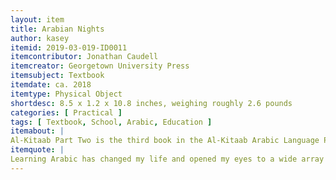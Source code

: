 ```yaml
---
layout: item
title: Arabian Nights
author: kasey
itemid: 2019-03-019-ID0011
itemcontributor: Jonathan Caudell
itemcreator: Georgetown University Press
itemsubject: Textbook
itemdate: ca. 2018
itemtype: Physical Object
shortdesc: 8.5 x 1.2 x 10.8 inches, weighing roughly 2.6 pounds
categories: [ Practical ]
tags: [ Textbook, School, Arabic, Education ]
itemabout: |
Al-Kitaab Part Two is the third book in the Al-Kitaab Arabic Language Program. It is intended for use in second-year Arabic courses. THe focus of this book is strengthening one's use of Arabic linguistically e.g. reading, writing, conversing. The third edition integrates both Egyptian and Levantine Arabic in addition to formal Arabic to the curriculum with more grammar explanation, exercises, and activities.
itemquote: |
Learning Arabic has changed my life and opened my eyes to a wide array of experiences and will allow me to help refugees in the future
---
```

